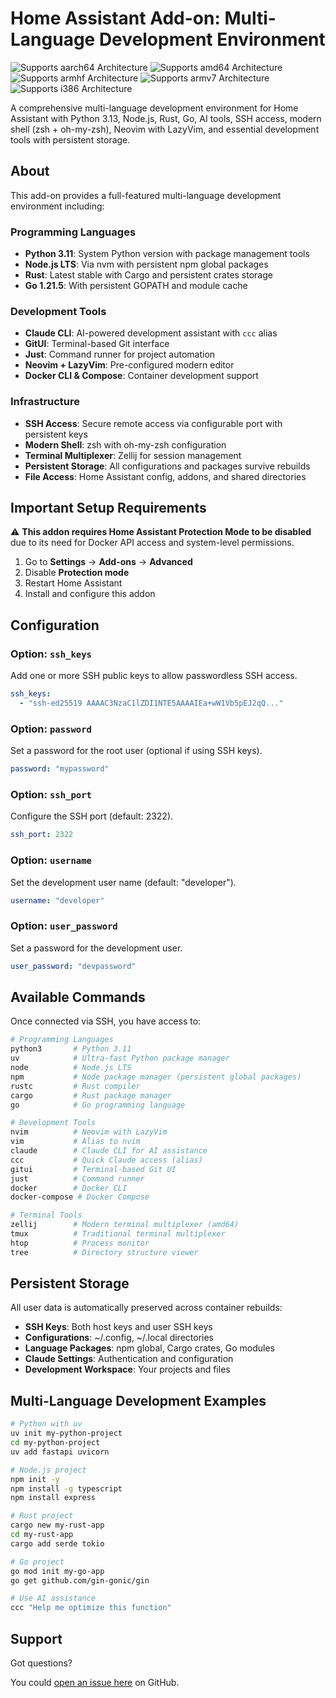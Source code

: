 # Home Assistant Add-on: Multi-Language Development Environment

![Supports aarch64 Architecture][aarch64-shield]
![Supports amd64 Architecture][amd64-shield]
![Supports armhf Architecture][armhf-shield]
![Supports armv7 Architecture][armv7-shield]
![Supports i386 Architecture][i386-shield]

A comprehensive multi-language development environment for Home Assistant with Python 3.13, Node.js, Rust, Go, AI tools, SSH access, modern shell (zsh + oh-my-zsh), Neovim with LazyVim, and essential development tools with persistent storage.

## About

This add-on provides a full-featured multi-language development environment including:

### Programming Languages
- **Python 3.11**: System Python version with package management tools
- **Node.js LTS**: Via nvm with persistent npm global packages
- **Rust**: Latest stable with Cargo and persistent crates storage
- **Go 1.21.5**: With persistent GOPATH and module cache

### Development Tools
- **Claude CLI**: AI-powered development assistant with `ccc` alias
- **GitUI**: Terminal-based Git interface
- **Just**: Command runner for project automation
- **Neovim + LazyVim**: Pre-configured modern editor
- **Docker CLI & Compose**: Container development support

### Infrastructure
- **SSH Access**: Secure remote access via configurable port with persistent keys
- **Modern Shell**: zsh with oh-my-zsh configuration
- **Terminal Multiplexer**: Zellij for session management
- **Persistent Storage**: All configurations and packages survive rebuilds
- **File Access**: Home Assistant config, addons, and shared directories

## Important Setup Requirements

⚠️ **This addon requires Home Assistant Protection Mode to be disabled** due to its need for Docker API access and system-level permissions.

1. Go to **Settings** → **Add-ons** → **Advanced**
2. Disable **Protection mode**
3. Restart Home Assistant
4. Install and configure this addon

## Configuration

### Option: `ssh_keys`

Add one or more SSH public keys to allow passwordless SSH access.

```yaml
ssh_keys:
  - "ssh-ed25519 AAAAC3NzaC1lZDI1NTE5AAAAIEa+wW1Vb5pEJ2qQ..."
```

### Option: `password`

Set a password for the root user (optional if using SSH keys).

```yaml
password: "mypassword"
```

### Option: `ssh_port`

Configure the SSH port (default: 2322).

```yaml
ssh_port: 2322
```

### Option: `username`

Set the development user name (default: "developer").

```yaml
username: "developer"
```

### Option: `user_password`

Set a password for the development user.

```yaml
user_password: "devpassword"
```

## Available Commands

Once connected via SSH, you have access to:

```bash
# Programming Languages
python3       # Python 3.11
uv            # Ultra-fast Python package manager
node          # Node.js LTS
npm           # Node package manager (persistent global packages)
rustc         # Rust compiler
cargo         # Rust package manager
go            # Go programming language

# Development Tools
nvim          # Neovim with LazyVim
vim           # Alias to nvim
claude        # Claude CLI for AI assistance
ccc           # Quick Claude access (alias)
gitui         # Terminal-based Git UI
just          # Command runner
docker        # Docker CLI
docker-compose # Docker Compose

# Terminal Tools
zellij        # Modern terminal multiplexer (amd64)
tmux          # Traditional terminal multiplexer
htop          # Process monitor
tree          # Directory structure viewer
```

## Persistent Storage

All user data is automatically preserved across container rebuilds:

- **SSH Keys**: Both host keys and user SSH keys
- **Configurations**: ~/.config, ~/.local directories
- **Language Packages**: npm global, Cargo crates, Go modules
- **Claude Settings**: Authentication and configuration
- **Development Workspace**: Your projects and files

## Multi-Language Development Examples

```bash
# Python with uv
uv init my-python-project
cd my-python-project
uv add fastapi uvicorn

# Node.js project
npm init -y
npm install -g typescript
npm install express

# Rust project
cargo new my-rust-app
cd my-rust-app
cargo add serde tokio

# Go project
go mod init my-go-app
go get github.com/gin-gonic/gin

# Use AI assistance
ccc "Help me optimize this function"
```

## Support

Got questions?

You could [open an issue here][issue] on GitHub.

[aarch64-shield]: https://img.shields.io/badge/aarch64-yes-green.svg
[amd64-shield]: https://img.shields.io/badge/amd64-yes-green.svg
[armhf-shield]: https://img.shields.io/badge/armhf-yes-green.svg
[armv7-shield]: https://img.shields.io/badge/armv7-yes-green.svg
[i386-shield]: https://img.shields.io/badge/i386-yes-green.svg
[issue]: https://github.com/onaries/hass_addon_dev_environment/issues
